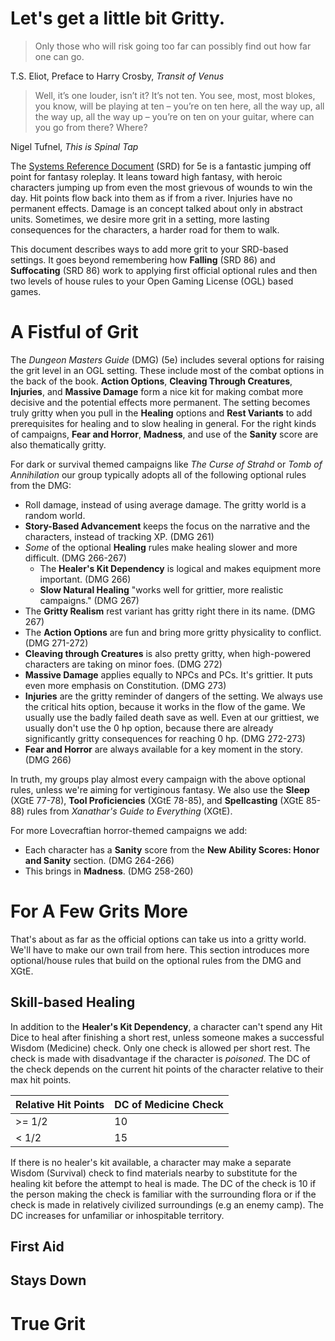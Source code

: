 # Let's get a little bit Gritty.

> Only those who will risk going too far can possibly find out how far one can go.

T.S. Eliot, Preface to Harry Crosby, _Transit of Venus_

> Well, it’s one louder, isn’t it? It’s not ten. You see, most, most blokes, you know, will be playing at ten – you’re on ten here, all the way up, all the way up, all the way up – you’re on ten on your guitar, where can you go from there? Where?

Nigel Tufnel, _This is Spinal Tap_

The [Systems Reference Document](http://media.wizards.com/2016/downloads/DND/SRD-OGL_V5.1.pdf) (SRD) for 5e is a fantastic jumping off point for fantasy roleplay. It leans toward high fantasy, with heroic characters jumping up from even the most grievous of wounds to win the day. Hit points flow back into them as if from a river. Injuries have no permanent effects. Damage is an concept talked about only in abstract units. Sometimes, we desire more grit in a setting, more lasting consequences for the characters, a harder road for them to walk.

This document describes ways to add more grit to your SRD-based settings. It goes beyond remembering how **Falling** (SRD 86) and **Suffocating** (SRD 86) work to applying first official optional rules and then two levels of house rules to your Open Gaming License (OGL) based games.

# A Fistful of Grit

The _Dungeon Masters Guide_ (DMG) (5e) includes several options for raising the grit level in an OGL setting. These include most of the combat options in the back of the book. **Action Options**, **Cleaving Through Creatures**, **Injuries**, and **Massive Damage** form a nice kit for making combat more decisive and the potential effects more permanent. The setting becomes truly gritty when you pull in the **Healing** options and **Rest Variants** to add prerequisites for healing and to slow healing in general. For the right kinds of campaigns, **Fear and Horror**, **Madness**, and use of the **Sanity** score are also thematically gritty.

For dark or survival themed campaigns like _The Curse of Strahd_ or _Tomb of Annihilation_ our group typically adopts all of the following optional rules from the DMG:
* Roll damage, instead of using average damage. The gritty world is a random world.
* **Story-Based Advancement** keeps the focus on the narrative and the characters, instead of tracking XP. (DMG 261)
* _Some_ of the optional **Healing** rules make healing slower and more difficult. (DMG 266-267)
  * The **Healer's Kit Dependency** is logical and makes equipment more important. (DMG 266)
  * **Slow Natural Healing** "works well for grittier, more realistic campaigns." (DMG 267)
* The **Gritty Realism** rest variant has gritty right there in its name. (DMG 267)
* The **Action Options** are fun and bring more gritty physicality to conflict. (DMG 271-272)
* **Cleaving through Creatures** is also pretty gritty, when high-powered characters are taking on minor foes. (DMG 272)
* **Massive Damage** applies equally to NPCs and PCs. It's grittier. It puts even more emphasis on Constitution. (DMG 273)
* **Injuries** are the gritty reminder of dangers of the setting. We always use the critical hits option, because it works in the flow of the game. We usually use the badly failed death save as well. Even at our grittiest, we usually don't use the 0 hp option, because there are already significantly gritty consequences for reaching 0 hp. (DMG 272-273)
* **Fear and Horror** are always available for a key moment in the story. (DMG 266)

In truth, my groups play almost every campaign with the above optional rules, unless we're aiming for vertiginous fantasy. We also use the **Sleep** (XGtE 77-78), **Tool Proficiencies** (XGtE 78-85), and **Spellcasting** (XGtE 85-88) rules from _Xanathar's Guide to Everything_ (XGtE).

For more Lovecraftian horror-themed campaigns we add:
* Each character has a **Sanity** score from the **New Ability Scores: Honor and Sanity** section. (DMG 264-266)
* This brings in **Madness**. (DMG 258-260)

# For A Few Grits More

That's about as far as the official options can take us into a gritty world. We'll have to make our own trail from here. This section introduces more optional/house rules that build on the optional rules from the DMG and XGtE.

## Skill-based Healing
In addition to the **Healer's Kit Dependency**, a character can't spend any Hit Dice to heal after finishing a short rest, unless someone makes a successful Wisdom (Medicine) check. Only one check is allowed per short rest. The check is made with disadvantage if the character is _poisoned_. The DC of the check depends on the current hit points of the character relative to their max hit points.

| Relative Hit Points | DC of Medicine Check |
| ------------------- | -------------------- |
| >= 1/2 | 10 |
| < 1/2 | 15 |

If there is no healer's kit available, a character may make a separate Wisdom (Survival) check to find materials nearby to substitute for the healing kit before the attempt to heal is made. The DC of the check is 10 if the person making the check is familiar with the surrounding flora or if the check is made in relatively civilized surroundings (e.g an enemy camp). The DC increases for unfamiliar or inhospitable territory.

## First Aid


## Stays Down


# True Grit
